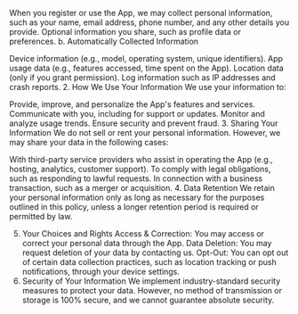 

When you register or use the App, we may collect personal information, such as your name, email address, phone number, and any other details you provide.
Optional information you share, such as profile data or preferences.
b. Automatically Collected Information

Device information (e.g., model, operating system, unique identifiers).
App usage data (e.g., features accessed, time spent on the App).
Location data (only if you grant permission).
Log information such as IP addresses and crash reports.
2. How We Use Your Information
We use your information to:

Provide, improve, and personalize the App's features and services.
Communicate with you, including for support or updates.
Monitor and analyze usage trends.
Ensure security and prevent fraud.
3. Sharing Your Information
We do not sell or rent your personal information. However, we may share your data in the following cases:

With third-party service providers who assist in operating the App (e.g., hosting, analytics, customer support).
To comply with legal obligations, such as responding to lawful requests.
In connection with a business transaction, such as a merger or acquisition.
4. Data Retention
We retain your personal information only as long as necessary for the purposes outlined in this policy, unless a longer retention period is required or permitted by law.

5. Your Choices and Rights
Access & Correction: You may access or correct your personal data through the App.
Data Deletion: You may request deletion of your data by contacting us.
Opt-Out: You can opt out of certain data collection practices, such as location tracking or push notifications, through your device settings.
6. Security of Your Information
We implement industry-standard security measures to protect your data. However, no method of transmission or storage is 100% secure, and we cannot guarantee absolute security.

